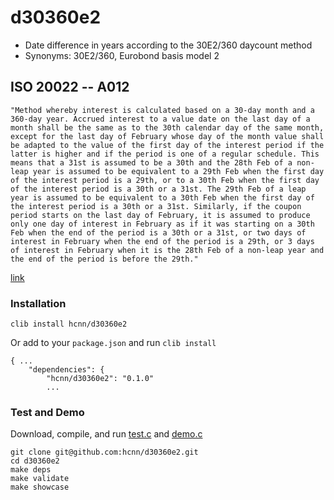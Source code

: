 # d30360e2
* Date difference in years according to the 30E2/360 daycount method
* Synonyms: 30E2/360, Eurobond basis model 2


## ISO 20022 -- A012

    "Method whereby interest is calculated based on a 30-day month and a 360-day year. Accrued interest to a value date on the last day of a month shall be the same as to the 30th calendar day of the same month, except for the last day of February whose day of the month value shall be adapted to the value of the first day of the interest period if the latter is higher and if the period is one of a regular schedule. This means that a 31st is assumed to be a 30th and the 28th Feb of a non-leap year is assumed to be equivalent to a 29th Feb when the first day of the interest period is a 29th, or to a 30th Feb when the first day of the interest period is a 30th or a 31st. The 29th Feb of a leap year is assumed to be equivalent to a 30th Feb when the first day of the interest period is a 30th or a 31st. Similarly, if the coupon period starts on the last day of February, it is assumed to produce only one day of interest in February as if it was starting on a 30th Feb when the end of the period is a 30th or a 31st, or two days of interest in February when the end of the period is a 29th, or 3 days of interest in February when it is the 28th Feb of a non-leap year and the end of the period is before the 29th."

[link](https://www.iso20022.org/15022/uhb/mt565-16-field-22f.htm)


### Installation
```
clib install hcnn/d30360e2
```

Or add to your `package.json` and run `clib install`

```
{ ...
    "dependencies": {
        "hcnn/d30360e2": "0.1.0"
        ...
```

### Test and Demo
Download, compile, and run [test.c](https://github.com/hcnn/d30360e2/blob/master/test.c) and [demo.c](https://github.com/hcnn/d30360e2/blob/master/demo.c)

```
git clone git@github.com:hcnn/d30360e2.git
cd d30360e2
make deps
make validate
make showcase
```
